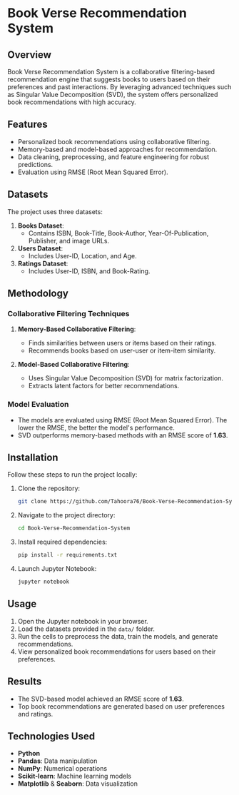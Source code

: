 # Book Verse Recommendation System

## Overview
Book Verse Recommendation System is a collaborative filtering-based recommendation engine that suggests books to users based on their preferences and past interactions. By leveraging advanced techniques such as Singular Value Decomposition (SVD), the system offers personalized book recommendations with high accuracy.

## Features
- Personalized book recommendations using collaborative filtering.
- Memory-based and model-based approaches for recommendation.
- Data cleaning, preprocessing, and feature engineering for robust predictions.
- Evaluation using RMSE (Root Mean Squared Error).

## Datasets
The project uses three datasets:
1. **Books Dataset**:
   - Contains ISBN, Book-Title, Book-Author, Year-Of-Publication, Publisher, and image URLs.
2. **Users Dataset**:
   - Includes User-ID, Location, and Age.
3. **Ratings Dataset**:
   - Includes User-ID, ISBN, and Book-Rating.

## Methodology
### Collaborative Filtering Techniques
1. **Memory-Based Collaborative Filtering**:
   - Finds similarities between users or items based on their ratings.
   - Recommends books based on user-user or item-item similarity.

2. **Model-Based Collaborative Filtering**:
   - Uses Singular Value Decomposition (SVD) for matrix factorization.
   - Extracts latent factors for better recommendations.

### Model Evaluation
- The models are evaluated using RMSE (Root Mean Squared Error). The lower the RMSE, the better the model's performance.
- SVD outperforms memory-based methods with an RMSE score of **1.63**.

## Installation
Follow these steps to run the project locally:

1. Clone the repository:
   ```bash
   git clone https://github.com/Tahoora76/Book-Verse-Recommendation-System.git
   ```

2. Navigate to the project directory:
   ```bash
   cd Book-Verse-Recommendation-System
   ```

3. Install required dependencies:
   ```bash
   pip install -r requirements.txt
   ```

4. Launch Jupyter Notebook:
   ```bash
   jupyter notebook
   ```

## Usage
1. Open the Jupyter notebook in your browser.
2. Load the datasets provided in the `data/` folder.
3. Run the cells to preprocess the data, train the models, and generate recommendations.
4. View personalized book recommendations for users based on their preferences.

## Results
- The SVD-based model achieved an RMSE score of **1.63**.
- Top book recommendations are generated based on user preferences and ratings.

## Technologies Used
- **Python**
- **Pandas**: Data manipulation
- **NumPy**: Numerical operations
- **Scikit-learn**: Machine learning models
- **Matplotlib** & **Seaborn**: Data visualization
